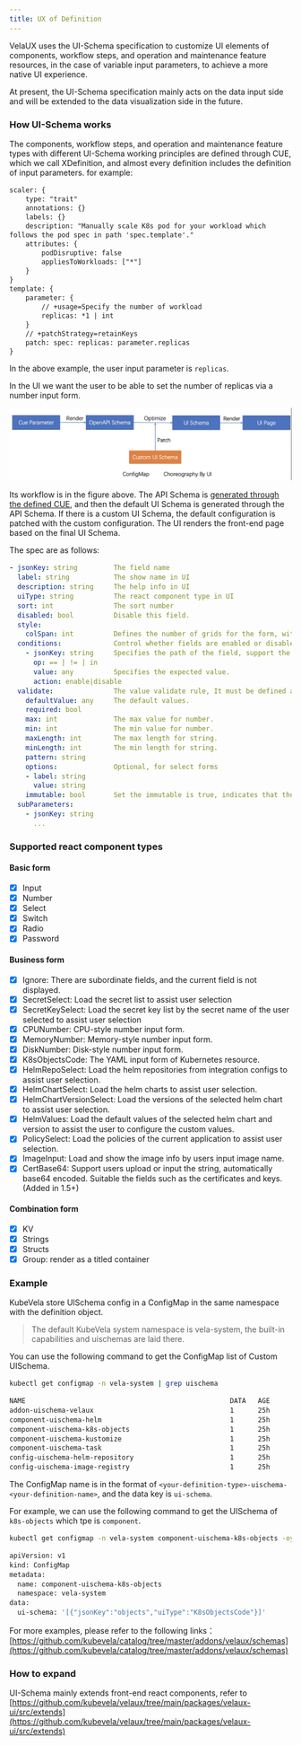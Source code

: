 ```yaml
---
title: UX of Definition
---
```


VelaUX uses the UI-Schema specification to customize UI elements of components, workflow steps, and operation and maintenance feature resources, in the case of variable input parameters, to achieve a more native UI experience.

At present, the UI-Schema specification mainly acts on the data input side and will be extended to the data visualization side in the future.

### How UI-Schema works

The components, workflow steps, and operation and maintenance feature types with different UI-Schema working principles are defined through CUE, which we call XDefinition, and almost every definition includes the definition of input parameters. for example:

```cue
scaler: {
	type: "trait"
	annotations: {}
	labels: {}
	description: "Manually scale K8s pod for your workload which follows the pod spec in path 'spec.template'."
	attributes: {
		podDisruptive: false
		appliesToWorkloads: ["*"]
	}
}
template: {
	parameter: {
		// +usage=Specify the number of workload
		replicas: *1 | int
	}
	// +patchStrategy=retainKeys
	patch: spec: replicas: parameter.replicas
}
```

In the above example, the user input parameter is `replicas`.

In the UI we want the user to be able to set the number of replicas via a number input form.

![ui schema](../resources/ui-schema.jpg)

Its workflow is in the figure above. The API Schema is [generated through the defined CUE](../platform-engineers/openapi-v3-json-schema.md), and then the default UI Schema is generated through the API Schema. If there is a custom UI Schema, the default configuration is patched with the custom configuration. The UI renders the front-end page based on the final UI Schema.

The spec are as follows:

```yaml
- jsonKey: string         The field name
  label: string           The show name in UI
  description: string     The help info in UI
  uiType: string          The react component type in UI
  sort: int               The sort number
  disabled: bool          Disable this field.
  style:  
    colSpan: int          Defines the number of grids for the form, with 24 representing 100% width.
  conditions:             Control whether fields are enabled or disabled by certain conditions.
    - jsonKey: string     Specifies the path of the field, support the peer and subordinate fields.
      op: == | != | in    
      value: any          Specifies the expected value.
      action: enable|disable
  validate:               The value validate rule, It must be defined as a whole. 
    defaultValue: any     The default values.
    required: bool
    max: int              The max value for number.
    min: int              The min value for number.
    maxLength: int        The max length for string.
    minLength: int        The min length for string.
    pattern: string
    options:              Optional, for select forms
    - label: string
      value: string
    immutable: bool       Set the immutable is true, indicates that the parameter cannot be changed.
  subParameters:
    - jsonKey: string
      ...
```

### Supported react component types

#### Basic form

- [x] Input
- [x] Number
- [x] Select
- [x] Switch
- [x] Radio
- [x] Password

#### Business form

- [x] Ignore: There are subordinate fields, and the current field is not displayed.
- [x] SecretSelect: Load the secret list to assist user selection
- [x] SecretKeySelect: Load the secret key list by the secret name of the user selected to assist user selection
- [x] CPUNumber: CPU-style number input form.
- [x] MemoryNumber: Memory-style number input form.
- [x] DiskNumber: Disk-style number input form.
- [x] K8sObjectsCode: The YAML input form of Kubernetes resource.
- [x] HelmRepoSelect: Load the helm repositories from integration configs to assist user selection.
- [x] HelmChartSelect: Load the helm charts to assist user selection.
- [x] HelmChartVersionSelect: Load the versions of the selected helm chart to assist user selection.
- [x] HelmValues: Load the default values of the selected helm chart and version to assist the user to configure the custom values.
- [x] PolicySelect: Load the policies of the current application to assist user selection.
- [x] ImageInput: Load and show the image info by users input image name.
- [x] CertBase64: Support users upload or input the string, automatically base64 encoded. Suitable the fields such as the certificates and keys. (Added in 1.5+)

#### Combination form

- [x] KV
- [x] Strings
- [x] Structs
- [x] Group: render as a titled container

### Example

KubeVela store UISchema config in a ConfigMap in the same namespace with the definition object.
> The default KubeVela system namespace is vela-system, the built-in capabilities and uischemas are laid there.

You can use the following command to get the ConfigMap list of Custom UISchema.
```bash 
kubectl get configmap -n vela-system | grep uischema
```
```bash
NAME                                                   DATA   AGE
addon-uischema-velaux                                  1      25h
component-uischema-helm                                1      25h
component-uischema-k8s-objects                         1      25h
component-uischema-kustomize                           1      25h
component-uischema-task                                1      25h
config-uischema-helm-repository                        1      25h
config-uischema-image-registry                         1      25h
```
The ConfigMap name is in the format of `<your-definition-type>-uischema-<your-definition-name>`, and the data key is `ui-schema`.

For example, we can use the following command to get the UISchema of `k8s-objects` which tpe is `component`.
```bash
kubectl get configmap -n vela-system component-uischema-k8s-objects -oyaml
```
```bash
apiVersion: v1
kind: ConfigMap
metadata:
  name: component-uischema-k8s-objects
  namespace: vela-system
data:
  ui-schema: '[{"jsonKey":"objects","uiType":"K8sObjectsCode"}]'
```

For more examples, please refer to the following links：[https://github.com/kubevela/catalog/tree/master/addons/velaux/schemas](https://github.com/kubevela/catalog/tree/master/addons/velaux/schemas)

### How to expand

UI-Schema mainly extends front-end react components, refer to [https://github.com/kubevela/velaux/tree/main/packages/velaux-ui/src/extends](https://github.com/kubevela/velaux/tree/main/packages/velaux-ui/src/extends)
